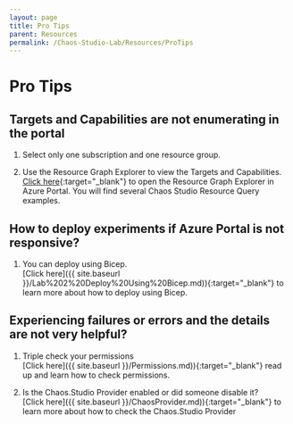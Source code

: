 ```yaml
---
layout: page
title: Pro Tips
parent: Resources 
permalink: /Chaos-Studio-Lab/Resources/ProTips
---
```


# Pro Tips
## Targets and Capabilities are not enumerating in the portal
1. Select only one subscription and one resource group.

2. Use the Resource Graph Explorer to view the Targets and Capabilities.  
   [Click here](https://portal.azure.com/#view/HubsExtension/ArgQueryBlade/){:target="_blank"} to open the Resource Graph Explorer in Azure Portal.  You will find several Chaos Studio Resource Query examples.

## How to deploy experiments if Azure Portal is not responsive?
1. You can deploy using Bicep.<br>
   [Click here]({{ site.baseurl }}/Lab%202%20Deploy%20Using%20Bicep.md)){:target="_blank"} to learn more about how to deploy using Bicep.

## Experiencing failures or errors and the details are not very helpful?
1. Triple check your permissions<br>
   [Click here]({{ site.baseurl }}/Permissions.md)){:target="_blank"} read up and learn how to check permissions.

2. Is the Chaos.Studio Provider enabled or did someone disable it?<br>
   [Click here]({{ site.baseurl }}/ChaosProvider.md)){:target="_blank"} to learn more about how to check the Chaos.Studio Provider




